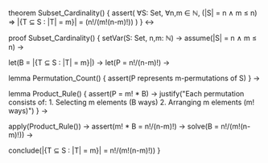 theorem Subset_Cardinality() {
  assert(
    ∀S: Set, ∀n,m ∈ ℕ,
    (|S| = n ∧ m ≤ n) ⇒
    |{T ⊆ S : |T| = m}| = (n!/(m!(n-m)!))
  )
} ↔

proof Subset_Cardinality() {
  setVar(S: Set, n,m: ℕ) →
  assume(|S| = n ∧ m ≤ n) →
  
  let(B = |{T ⊆ S : |T| = m}|) →
  let(P = n!/(n-m)!) →
  
  lemma Permutation_Count() {
    assert(P represents m-permutations of S)
  } →
  
  lemma Product_Rule() {
    assert(P = m! * B) →
    justify("Each permutation consists of:
            1. Selecting m elements (B ways)
            2. Arranging m elements (m! ways)")
  } →
  
  apply(Product_Rule()) →
  assert(m! * B = n!/(n-m)!) →
  solve(B = n!/(m!(n-m)!)) →
  
  conclude(|{T ⊆ S : |T| = m}| = n!/(m!(n-m)!))
}
